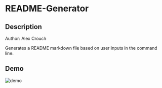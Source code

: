 # README-Generator

## Description

Author: Alex Crouch

Generates a README markdown file based on user inputs in the command line.

## Demo

![demo](./assets/Readme-Generator-Demo.gif)
